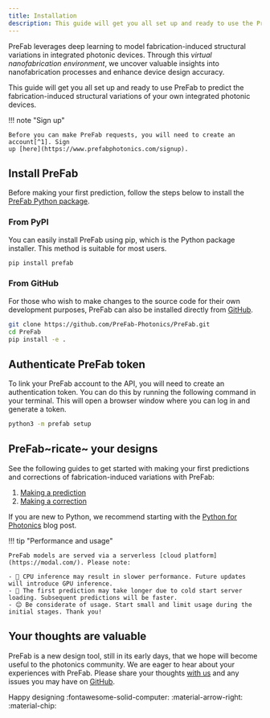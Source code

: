 ```yaml
---
title: Installation
description: This guide will get you all set up and ready to use the PreFab API.
---
```


PreFab leverages deep learning to model fabrication-induced structural variations in integrated photonic devices. Through this _virtual nanofabrication environment_, we uncover valuable insights into nanofabrication processes and enhance device design accuracy.

This guide will get you all set up and ready to use PreFab to predict the fabrication-induced structural variations of your own integrated photonic devices.

!!! note "Sign up"

    Before you can make PreFab requests, you will need to create an account[^1]. Sign
    up [here](https://www.prefabphotonics.com/signup).

## Install PreFab

Before making your first prediction, follow the steps below to install the [PreFab Python package](https://pypi.org/project/prefab/).

### From PyPI

You can easily install PreFab using pip, which is the Python package installer. This method is suitable for most users.

```sh
pip install prefab
```

### From GitHub

For those who wish to make changes to the source code for their own development purposes, PreFab can also be installed directly from [GitHub](https://github.com/PreFab-Photonics/PreFab).

```sh
git clone https://github.com/PreFab-Photonics/PreFab.git
cd PreFab
pip install -e .
```

## Authenticate PreFab token

To link your PreFab account to the API, you will need to create an authentication token. You can do this by running the following command in your terminal. This will open a browser window where you can log in and generate a token.

```sh
python3 -m prefab setup
```

## PreFab~ricate~ your designs

See the following guides to get started with making your first predictions and corrections of fabrication-induced variations with PreFab:

1. [Making a prediction](examples/1_prediction.ipynb)
2. [Making a correction](examples/2_correction.ipynb)

If you are new to Python, we recommend starting with the [Python for Photonics](blog/python-for-photonics.md) blog post.

!!! tip "Performance and usage"

    PreFab models are served via a serverless [cloud platform](https://modal.com/). Please note:

    - 🐢 CPU inference may result in slower performance. Future updates will introduce GPU inference.
    - 🥶 The first prediction may take longer due to cold start server loading. Subsequent predictions will be faster.
    - 😊 Be considerate of usage. Start small and limit usage during the initial stages. Thank you!

## Your thoughts are valuable

PreFab is a new design tool, still in its early days, that we hope will become useful to the photonics community. We are eager to hear about your experiences with PreFab. Please share your thoughts [with us](mailto:dusan@prefabphotonics.com) and any issues you may have on [GitHub](https://github.com/PreFab-Photonics/PreFab/issues).

Happy designing :fontawesome-solid-computer: :material-arrow-right: :material-chip:

[^1]: For more information, visit our [Privacy Policy](https://www.prefabphotonics.com/legal/privacy-policy) and [Terms of Service](https://www.prefabphotonics.com/legal/terms). <!-- markdownlint-disable-line MD053 -->
